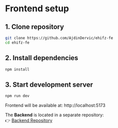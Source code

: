 # Frontend setup

## 1. Clone repository
```bash
git clone https://github.com/AjdinDervic/ehifz-fe
cd ehifz-fe
```
## 2. Install dependencies
```bash
npm install
```

## 3. Start development server
```bash
npm run dev
```

Frontend will be available at:
http://localhost:5173  

The **Backend** is located in a separate repository:  
👉 [Backend Repository](https://github.com/AjdinDervic/HifzApp)

